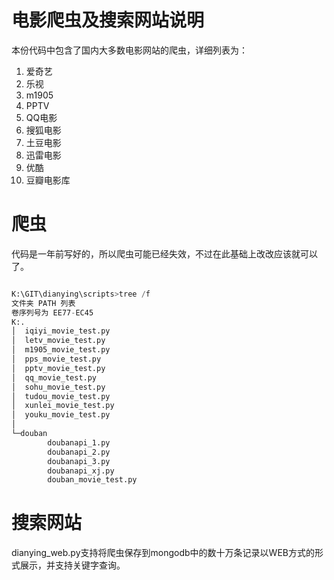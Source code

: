 电影爬虫及搜索网站说明
==========
本份代码中包含了国内大多数电影网站的爬虫，详细列表为：
1. 爱奇艺
1. 乐视
1. m1905
1. PPTV 
1. QQ电影 
1. 搜狐电影 
1. 土豆电影 
1. 迅雷电影 
1. 优酷 
1. 豆瓣电影库

# 爬虫
代码是一年前写好的，所以爬虫可能已经失效，不过在此基础上改改应该就可以了。


```python

K:\GIT\dianying\scripts>tree /f
文件夹 PATH 列表
卷序列号为 EE77-EC45
K:.
│  iqiyi_movie_test.py
│  letv_movie_test.py
│  m1905_movie_test.py
│  pps_movie_test.py
│  pptv_movie_test.py
│  qq_movie_test.py
│  sohu_movie_test.py
│  tudou_movie_test.py
│  xunlei_movie_test.py
│  youku_movie_test.py
│
└─douban
        doubanapi_1.py
        doubanapi_2.py
        doubanapi_3.py
        doubanapi_xj.py
        douban_movie_test.py

```


# 搜索网站

dianying_web.py支持将爬虫保存到mongodb中的数十万条记录以WEB方式的形式展示，并支持关键字查询。

